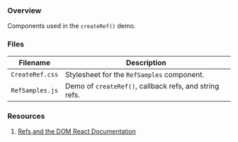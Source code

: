 ### Overview

Components used in the `createRef()` demo.

### Files

| Filename                 | Description                                                                   |
|--------------------------|-------------------------------------------------------------------------------|
| `CreateRef.css`          | Stylesheet for the `RefSamples` component.                                    |
| `RefSamples.js`          | Demo of `createRef()`, callback refs, and string refs.                        |

### Resources

1) [Refs and the DOM React Documentation](https://reactjs.org/docs/refs-and-the-dom.html)
